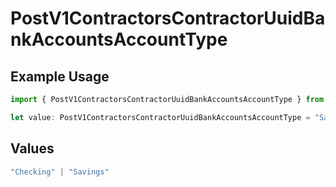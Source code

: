 # PostV1ContractorsContractorUuidBankAccountsAccountType

## Example Usage

```typescript
import { PostV1ContractorsContractorUuidBankAccountsAccountType } from "@gusto/embedded-api/models/operations/postv1contractorscontractoruuidbankaccounts.js";

let value: PostV1ContractorsContractorUuidBankAccountsAccountType = "Savings";
```

## Values

```typescript
"Checking" | "Savings"
```